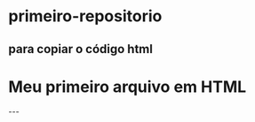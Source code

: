# primeiro-repositorio

para copiar o código html
---
<html>
  <h1>Meu primeiro arquivo em HTML</h1>
</html>
---
